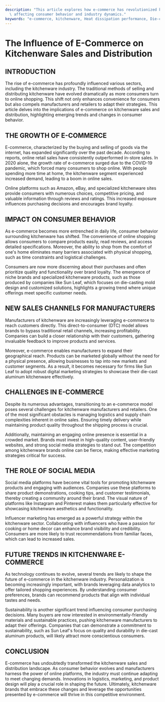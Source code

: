 ```yaml
---
description: "This article explores how e-commerce has revolutionized kitchenware sales and distribution,\
  \ affecting consumer behavior and industry dynamics."
keywords: "e-commerce, kitchenware, Heat dissipation performance, Die-cast aluminum"
---
```

# The Influence of E-Commerce on Kitchenware Sales and Distribution

## INTRODUCTION

The rise of e-commerce has profoundly influenced various sectors, including the kitchenware industry. The traditional methods of selling and distributing kitchenware have evolved dramatically as more consumers turn to online shopping. This shift not only enhances convenience for consumers but also compels manufacturers and retailers to adapt their strategies. This article delves into the implications of e-commerce on kitchenware sales and distribution, highlighting emerging trends and changes in consumer behavior.

## THE GROWTH OF E-COMMERCE

E-commerce, characterized by the buying and selling of goods via the internet, has expanded significantly over the past decade. According to reports, online retail sales have consistently outperformed in-store sales. In 2020 alone, the growth rate of e-commerce surged due to the COVID-19 pandemic, which forced many consumers to shop online. With people spending more time at home, the kitchenware segment experienced increased demand, leading to a boom in online sales.

Online platforms such as Amazon, eBay, and specialized kitchenware sites provide consumers with numerous choices, competitive pricing, and valuable information through reviews and ratings. This increased exposure influences purchasing decisions and encourages brand loyalty.

## IMPACT ON CONSUMER BEHAVIOR

As e-commerce becomes more entrenched in daily life, consumer behavior surrounding kitchenware has shifted. The convenience of online shopping allows consumers to compare products easily, read reviews, and access detailed specifications. Moreover, the ability to shop from the comfort of one's home eliminates many barriers associated with physical shopping, such as time constraints and logistical challenges.

Consumers are now more discerning about their purchases and often prioritize quality and functionality over brand loyalty. The emergence of niche brands and specialized kitchenware products, such as those produced by companies like Sun Leaf, which focuses on die-casting mold design and customized solutions, highlights a growing trend where unique offerings meet specific customer needs.

## NEW SALES CHANNELS FOR MANUFACTURERS

Manufacturers of kitchenware are increasingly leveraging e-commerce to reach customers directly. This direct-to-consumer (DTC) model allows brands to bypass traditional retail channels, increasing profitability. Companies can build a closer relationship with their customers, gathering invaluable feedback to improve products and services.

Moreover, e-commerce enables manufacturers to expand their geographical reach. Products can be marketed globally without the need for a physical presence, allowing businesses to tap into new markets and customer segments. As a result, it becomes necessary for firms like Sun Leaf to adopt robust digital marketing strategies to showcase their die-cast aluminum kitchenware effectively.

## CHALLENGES IN E-COMMERCE

Despite its numerous advantages, transitioning to an e-commerce model poses several challenges for kitchenware manufacturers and retailers. One of the most significant obstacles is managing logistics and supply chain complexities inherent in online sales. Ensuring timely delivery while maintaining product quality throughout the shipping process is crucial.

Additionally, maintaining an engaging online presence is essential in a crowded market. Brands must invest in high-quality content, user-friendly websites, and strong social media strategies to stand out. The competition among kitchenware brands online can be fierce, making effective marketing strategies critical for success.

## THE ROLE OF SOCIAL MEDIA

Social media platforms have become vital tools for promoting kitchenware products and engaging with audiences. Companies use these platforms to share product demonstrations, cooking tips, and customer testimonials, thereby creating a community around their brand. The visual nature of platforms like Instagram and Pinterest makes them particularly effective for showcasing kitchenware aesthetics and functionality.

Influencer marketing has emerged as a powerful strategy within the kitchenware sector. Collaborating with influencers who have a passion for cooking or home decor can enhance brand visibility and credibility. Consumers are more likely to trust recommendations from familiar faces, which can lead to increased sales.

## FUTURE TRENDS IN KITCHENWARE E-COMMERCE

As technology continues to evolve, several trends are likely to shape the future of e-commerce in the kitchenware industry. Personalization is becoming increasingly important, with brands leveraging data analytics to offer tailored shopping experiences. By understanding consumer preferences, brands can recommend products that align with individual tastes and needs.

Sustainability is another significant trend influencing consumer purchasing decisions. Many buyers are now interested in environmentally-friendly materials and sustainable practices, pushing kitchenware manufacturers to adapt their offerings. Companies that can demonstrate a commitment to sustainability, such as Sun Leaf's focus on quality and durability in die-cast aluminum products, will likely attract more conscientious consumers.

## CONCLUSION

E-commerce has undoubtedly transformed the kitchenware sales and distribution landscape. As consumer behavior evolves and manufacturers harness the power of online platforms, the industry must continue adapting to meet changing demands. Innovations in logistics, marketing, and product design will play a crucial role in shaping the future. Ultimately, kitchenware brands that embrace these changes and leverage the opportunities presented by e-commerce will thrive in this competitive environment.
